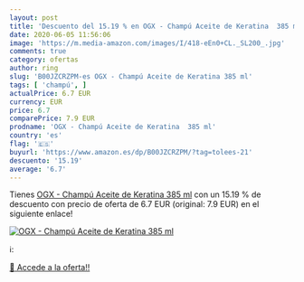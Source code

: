 ```yaml
---
layout: post
title: 'Descuento del 15.19 % en OGX - Champú Aceite de Keratina  385 ml'
date: 2020-06-05 11:56:06
image: 'https://m.media-amazon.com/images/I/418-eEn0+CL._SL200_.jpg'
comments: true
category: ofertas
author: ring
slug: 'B00JZCRZPM-es OGX - Champú Aceite de Keratina 385 ml'
tags: [ 'champú', ]
actualPrice: 6.7 EUR
currency: EUR
price: 6.7
comparePrice: 7.9 EUR
prodname: 'OGX - Champú Aceite de Keratina  385 ml'
country: 'es'
flag: '🇪🇸'
buyurl: 'https://www.amazon.es/dp/B00JZCRZPM/?tag=tolees-21'
descuento: '15.19'
average: '6.7'
---
```


Tienes [OGX - Champú Aceite de Keratina  385 ml](https://www.amazon.es/dp/B00JZCRZPM/?tag=tolees-21) con un 15.19 % de descuento con precio de oferta de 6.7 EUR (original: 7.9 EUR) en el siguiente enlace!

[![OGX - Champú Aceite de Keratina  385 ml](https://m.media-amazon.com/images/I/418-eEn0+CL._SL200_.jpg)](https://www.amazon.es/dp/B00JZCRZPM/?tag=tolees-21)

ℹ️:


[🛒 Accede a la oferta!!](https://www.amazon.es/dp/B00JZCRZPM/?tag=tolees-21)

